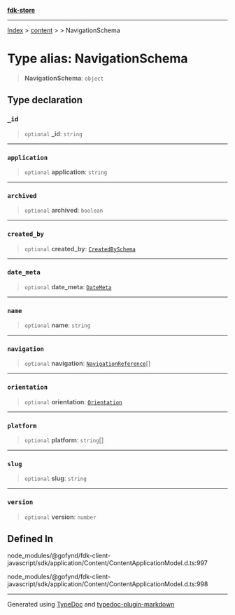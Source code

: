 [**fdk-store**](../../../README.md)
***

[Index](../../../API.md) > [content](../../README.md) > [<internal>](../README.md) > NavigationSchema

# Type alias: NavigationSchema

> **NavigationSchema**: `object`

## Type declaration

### `_id`

> `optional` **\_id**: `string`

***

### `application`

> `optional` **application**: `string`

***

### `archived`

> `optional` **archived**: `boolean`

***

### `created_by`

> `optional` **created\_by**: [`CreatedBySchema`](type-alias.CreatedBySchema.md)

***

### `date_meta`

> `optional` **date\_meta**: [`DateMeta`](type-alias.DateMeta.md)

***

### `name`

> `optional` **name**: `string`

***

### `navigation`

> `optional` **navigation**: [`NavigationReference`](type-alias.NavigationReference.md)[]

***

### `orientation`

> `optional` **orientation**: [`Orientation`](type-alias.Orientation.md)

***

### `platform`

> `optional` **platform**: `string`[]

***

### `slug`

> `optional` **slug**: `string`

***

### `version`

> `optional` **version**: `number`

## Defined In

node\_modules/@gofynd/fdk-client-javascript/sdk/application/Content/ContentApplicationModel.d.ts:997

node\_modules/@gofynd/fdk-client-javascript/sdk/application/Content/ContentApplicationModel.d.ts:998

***
Generated using [TypeDoc](https://typedoc.org/) and [typedoc-plugin-markdown](https://www.npmjs.com/package/typedoc-plugin-markdown)
